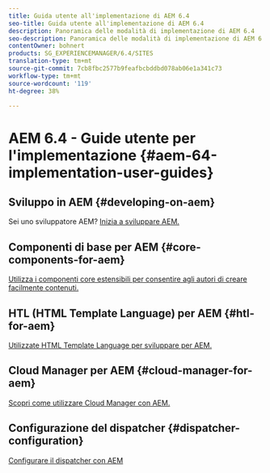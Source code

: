 ```yaml
---
title: Guida utente all'implementazione di AEM 6.4
seo-title: Guida utente all'implementazione di AEM 6.4
description: Panoramica delle modalità di implementazione di AEM 6.4
seo-description: Panoramica delle modalità di implementazione di AEM 6.4
contentOwner: bohnert
products: SG_EXPERIENCEMANAGER/6.4/SITES
translation-type: tm+mt
source-git-commit: 7cb8fbc2577b9feafbcbddbd078ab06e1a341c73
workflow-type: tm+mt
source-wordcount: '119'
ht-degree: 38%

---
```



# AEM 6.4 - Guide utente per l&#39;implementazione {#aem-64-implementation-user-guides}

## Sviluppo in AEM {#developing-on-aem}

Sei uno sviluppatore AEM? [Inizia a sviluppare AEM.](/help/sites-developing/home.md)

## Componenti di base per AEM {#core-components-for-aem}

[Utilizza i componenti core estensibili per consentire agli autori di creare facilmente contenuti.](https://docs.adobe.com/content/help/it-IT/experience-manager-core-components/using/introduction.html)

## HTL (HTML Template Language) per AEM {#htl-for-aem}

[Utilizzate HTML Template Language per sviluppare per AEM.](https://docs.adobe.com/content/help/it-IT/experience-manager-htl/using/overview.html)

## Cloud Manager per AEM {#cloud-manager-for-aem}

[Scopri come utilizzare Cloud Manager con AEM.](https://docs.adobe.com/content/help/it-IT/experience-manager-cloud-manager/using/introduction-to-cloud-manager.html)

## Configurazione del dispatcher {#dispatcher-configuration}

[Configurare il dispatcher con AEM](https://docs.adobe.com/content/help/it-IT/experience-manager-dispatcher/using/dispatcher.html)
